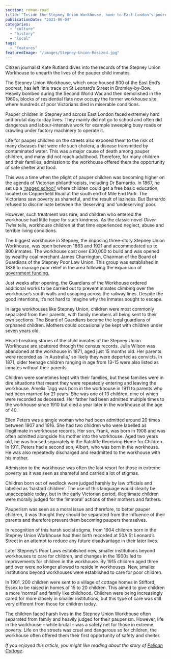 ```yaml
---
section: roman-road
title: "Inside the Stepney Union Workhouse, home to East London’s poorest children"
publicationDate: "2021-06-04"
categories: 
  - "culture"
  - "history"
  - "local"
tags: 
  - "features"
featuredImage: "/images/Stepney-Union-Resized.jpg"
---
```


Citizen journalist Kate Rutland dives into the records of the Stepney Union Workhouse to unearth the lives of the pauper child inmates. 

The Stepney Union Workhouse, which once housed 800 of the East End’s poorest, has left little trace on St Leonard’s Street in Bromley-by-Bow. Heavily bombed during the Second World War and then demolished in the 1960s, blocks of residential flats now occupy the former workhouse site where hundreds of poor Victorians died in miserable conditions. 

Pauper children in Stepney and across East London faced extremely hard and brutal day-to-day lives. They mainly did not go to school and often did dangerous and labour-intensive work for example sweeping busy roads or crawling under factory machinery to operate it.

Life for pauper children on the streets also exposed them to the risk of many diseases that were rife such cholera, a disease transmitted by contaminated water. This was a major cause of death among pauper children, and many did not reach adulthood. Therefore, for many children and their families, admission to the workhouse offered them the opportunity of safe shelter and food. 

This was a time when the plight of pauper children was becoming higher on the agenda of Victorian philanthropists, including Dr Barnardo. In 1867, he set up a [‘ragged school’](https://romanroadlondon.com/dr-barnardo-east-london/) where children could get a free basic education, located on Copperfield Road at the south end of Mile End Park. The Victorians saw poverty as shameful, and the result of laziness. But Barnardo refused to discriminate between the ‘deserving’ and ‘undeserving’ poor.

However, such treatment was rare, and children who entered the workhouse had little hope for such kindness. As the classic novel _Oliver Twist_ tells, workhouse children at that time experienced neglect, abuse and terrible living conditions. 

The biggest workhouse in Stepney, the imposing three-story Stepney Union Workhouse, was open between 1863 and 1921 and accommodated up to 800 inmates. The workhouse cost over £30,000 to build and was opened by wealthy coal merchant James Charrington, Chairman of the Board of Guardians of the Stepney Poor Law Union. This group was established in 1836 to manage poor relief in the area following the expansion of [government funding.](https://www.theguardian.com/science/the-h-word/2012/nov/27/history-science) 

Just weeks after opening, the Guardians of the Workhouse ordered additional works to be carried out to prevent inmates climbing over the workhouse’s south walls and escaping across the railway lines. Despite the good intentions, it’s not hard to imagine why the inmates sought to escape. 

In large workhouses like Stepney Union, children were most commonly separated from their parents, with family members all being sent to their own sections. The Board of Guardians became the legal guardians of orphaned children. Mothers could occasionally be kept with children under seven years old.  

Heart-breaking stories of the child inmates of the Stepney Union Workhouse are scattered through the census records. Julia Wilson was abandoned at the workhouse in 1871, aged just 15 months old. Her parents were recorded as ‘in Australia,’ so likely they were deported as convicts. In 1871, older teenage children ranging in age from 13-15 were also listed as inmates without their parents. 

Children were sometimes kept with their families, but these families were in dire situations that meant they were repeatedly entering and leaving the workhouse. Amelia Tagg was born in the workhouse in 1911 to parents who had been married for 21 years. She was one of 13 children, nine of which were recorded as deceased. Her father had been admitted multiple times to the workhouse since 1910 but died a year later in the workhouse at the age of 40. 

Ellen Peters was a single woman who had been admitted around 20 times between 1907 and 1916. She had two children who were labelled as illegitimate in workhouse records. Her son, Frank, was born in 1908 and was often admitted alongside his mother into the workhouse. Aged two years old, he was housed separately in the Ratcliffe Receiving Home for Children. In 1911, Peters had a second son, Albert, who was born in the workhouse. He was also repeatedly discharged and readmitted to the workhouse with his mother. 

Admission to the workhouse was often the last resort for those in extreme poverty as it was seen as shameful and carried a lot of stigmas. 

Children born out of wedlock were judged harshly by law officials and labelled as ‘bastard children’. The use of this language would clearly be unacceptable today, but in the early Victorian period, illegitimate children were morally judged for the ‘immoral’ actions of their mothers and fathers. 

Pauperism was seen as a moral issue and therefore, to better pauper children, it was thought they should be separated from the influence of their parents and therefore prevent them becoming paupers themselves. 

In recognition of this harsh social stigma, from 1904 children born in the Stepney Union Workhouse had their birth recorded at 50A St Leonard’s Street in an attempt to reduce any future disadvantage in their later lives. 

Later Stepney’s Poor Laws established new, smaller institutions beyond workhouses to care for children, and changes in the 1900s led to improvements for children in the workhouse. By 1915 children aged three and over were no longer allowed to reside in workhouses. New, smaller institutions beyond workhouses were established to care for poor children. 

In 1901, 200 children were sent to a village of cottage homes in Stifford, Essex to be raised in homes of 15 to 20 children. This aimed to give children a more ‘normal’ and family like childhood. Children were being increasingly cared for more closely in smaller institutions, but this type of care was still very different from those for children today. 

The children faced harsh lives in the Stepney Union Workhouse often separated from family and heavily judged for their pauperism. However, life in the workhouse – while brutal – was a safety net for those in extreme poverty. Life on the streets was cruel and dangerous so for children, the workhouse often offered them their first opportunity of safety and shelter.

_If you enjoyed this article, you might like reading about_ _the story of [Pelican Cottage](https://romanroadlondon.com/pelican-cottage-william-press-yard/)_.
